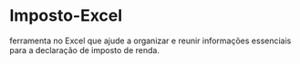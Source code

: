 # Imposto-Excel

ferramenta no Excel que ajude a organizar e reunir informações essenciais para a declaração de imposto de renda.
